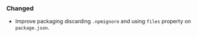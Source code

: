 ### Changed
* Improve packaging discarding `.npmignore` and using `files` property on `package.json`.
